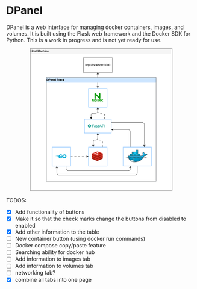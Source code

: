 # DPanel

DPanel is a web interface for managing docker containers, images, and volumes. It is built using the Flask web framework and the Docker SDK for Python. This is a work in progress and is not yet ready for use.

<div style="width: 75%; margin: 0 auto;">
    <img src="./DPanel.drawio.svg" alt="Alt text">
</div>

TODOS:
- [X] Add functionality of buttons
- [X] Make it so that the check marks change the buttons from disabled to enabled
- [X] Add other information to the table
- [ ] New container button (using docker run commands)
- [ ] Docker compose copy/paste feature
- [ ] Searching ability for docker hub
- [ ] Add information to images tab
- [ ] Add information to volumes tab
- [ ] networking tab?
- [X] combine all tabs into one page